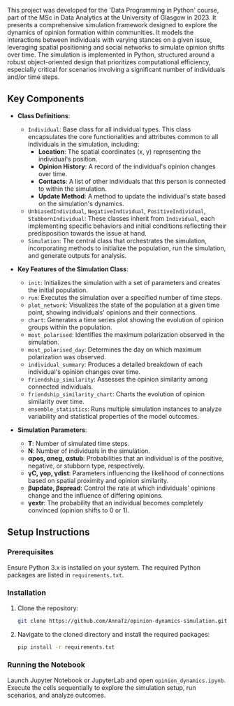 
This project was developed for the 'Data Programming in Python' course, part of the MSc in Data Analytics at the University of Glasgow in 2023. It presents a comprehensive simulation framework designed to explore the dynamics of opinion formation within communities. It models the interactions between individuals with varying stances on a given issue, leveraging spatial positioning and social networks to simulate opinion shifts over time. The simulation is implemented in Python, structured around a robust object-oriented design that prioritizes computational efficiency, especially critical for scenarios involving a significant number of individuals and/or time steps.

## Key Components

- **Class Definitions**:
  - `Individual`: Base class for all individual types. This class encapsulates the core functionalities and attributes common to all individuals in the simulation, including:
    - **Location**: The spatial coordinates (x, y) representing the individual's position.
    - **Opinion History**: A record of the individual's opinion changes over time.
    - **Contacts**: A list of other individuals that this person is connected to within the simulation.
    - **Update Method**: A method to update the individual's state based on the simulation's dynamics.
  - `UnbiasedIndividual`, `NegativeIndividual`, `PositiveIndividual`, `StubbornIndividual`: These classes inherit from `Individual`, each implementing specific behaviors and initial conditions reflecting their predisposition towards the issue at hand.
  - `Simulation`: The central class that orchestrates the simulation, incorporating methods to initialize the population, run the simulation, and generate outputs for analysis.

- **Key Features of the Simulation Class**:
  - `init`: Initializes the simulation with a set of parameters and creates the initial population.
  - `run`: Executes the simulation over a specified number of time steps.
  - `plot_network`: Visualizes the state of the population at a given time point, showing individuals' opinions and their connections.
  - `chart`: Generates a time series plot showing the evolution of opinion groups within the population.
  - `most_polarised`: Identifies the maximum polarization observed in the simulation.
  - `most_polarised_day`: Determines the day on which maximum polarization was observed.
  - `individual_summary`: Produces a detailed breakdown of each individual's opinion changes over time.
  - `friendship_similarity`: Assesses the opinion similarity among connected individuals.
  - `friendship_similarity_chart`: Charts the evolution of opinion similarity over time.
  - `ensemble_statistics`: Runs multiple simulation instances to analyze variability and statistical properties of the model outcomes.

- **Simulation Parameters**:
  - **T**: Number of simulated time steps.
  - **N**: Number of individuals in the simulation.
  - **αpos, αneg, αstub**: Probabilities that an individual is of the positive, negative, or stubborn type, respectively.
  - **γC, γop, γdist**: Parameters influencing the likelihood of connections based on spatial proximity and opinion similarity.
  - **βupdate, βspread**: Control the rate at which individuals' opinions change and the influence of differing opinions.
  - **γextr**: The probability that an individual becomes completely convinced (opinion shifts to 0 or 1).

## Setup Instructions

### Prerequisites

Ensure Python 3.x is installed on your system. The required Python packages are listed in `requirements.txt`.

### Installation

1. Clone the repository:
   ```bash
   git clone https://github.com/AnnaTz/opinion-dynamics-simulation.git
   ```
2. Navigate to the cloned directory and install the required packages:
   ```bash
   pip install -r requirements.txt
   ```

### Running the Notebook

Launch Jupyter Notebook or JupyterLab and open `opinion_dynamics.ipynb`. Execute the cells sequentially to explore the simulation setup, run scenarios, and analyze outcomes.
